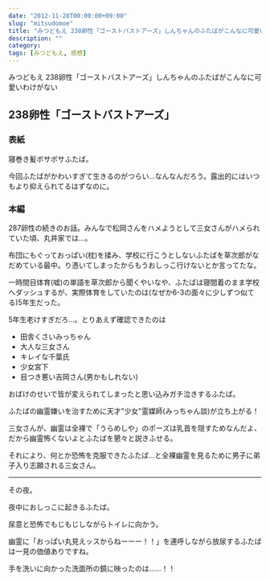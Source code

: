 ```yaml
---
date: "2012-11-28T00:00:00+09:00"
slug: "mitsudomoe"
title: "みつどもえ 238卵性「ゴーストバストアーズ」しんちゃんのふたばがこんなに可愛いわけがない"
description: ""
category: 
tags: [みつどもえ, 感想]
---
```


みつどもえ 238卵性「ゴーストバストアーズ」しんちゃんのふたばがこんなに可愛いわけがない

## 238卵性「ゴーストバストアーズ」

### 表紙

寝巻き髪ボサボサふたば。

今回ふたばがかわいすぎて生きるのがつらい…なんなんだろう。露出的にはいつもより抑えられてるはずなのに。

### 本編

287卵性の続きのお話。みんなで松岡さんをハメようとして三女さんがハメられていた頃、丸井家では…。

布団にもぐっておっぱい(枕)を揉み、学校に行こうとしないふたばを草次郎がなだめている最中。り憑いてしまったからもうおしっこ行けないとか言ってたな。

一時間目体育(嘘)の単語を草次郎から聞くやいなや、ふたばは寝間着のまま学校へダッシュするが、実際体育をしていたのは(なぜか6-3の面々に少しずつ似てる)5年生だった。

5年生老けすぎだろ…。とりあえず確認できたのは

- 田舎くさいみっちゃん
- 大人な三女さん
- キレイな千葉氏
- 少女宮下
- 目つき悪い吉岡さん(男かもしれない)

おばけのせいで皆が変えられてしまったと思い込みガチ泣きするふたば。

ふたばの幽霊嫌いを治すために天才"少女"霊媒師(みっちゃん談)が立ち上がる！

三女さんが、幽霊は全裸で「うらめしや」のポーズは乳首を隠すためなんだよ、だから幽霊怖くないよとふたばを懇々と説きふせる。

それにより、何とか恐怖を克服できたふたば…と全裸幽霊を見るために男子に弟子入り志願される三女さん。

---

その夜。

夜中におしっこに起きるふたば。

尿意と恐怖でもじもじしながらトイレに向かう。

幽霊に「おっぱい丸見えッスからねーーー！！」を連呼しながら放尿するふたばは一見の価値ありですね。

手を洗いに向かった洗面所の鏡に映ったのは……！！
